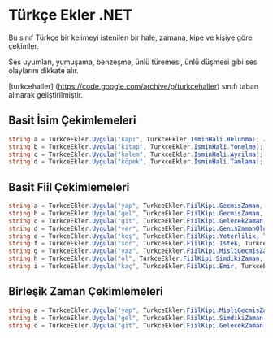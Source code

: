 # Türkçe Ekler .NET

Bu sınıf Türkçe bir kelimeyi istenilen bir hale, zamana, kipe ve kişiye göre çekimler.

Ses uyumları, yumuşama, benzeşme, ünlü türemesi, ünlü düşmesi gibi ses olaylarını dikkate alır.

[turkcehaller] (https://code.google.com/archive/p/turkcehaller) sınıfı taban alınarak geliştirilmiştir.

## Basit İsim Çekimlemeleri
```C#
string a = TurkceEkler.Uygula("kapı", TurkceEkler.IsminHali.Bulunma); // kapıda
string b = TurkceEkler.Uygula("kitap", TurkceEkler.IsminHali.Yonelme); // kitaba
string c = TurkceEkler.Uygula("kalem", TurkceEkler.IsminHali.Ayrilma); // kalemden
string d = TurkceEkler.Uygula("köpek", TurkceEkler.IsminHali.Tamlama); // köpeğin
```

## Basit Fiil Çekimlemeleri
```C#
string a = TurkceEkler.Uygula("yap", TurkceEkler.FiilKipi.GecmisZaman, TurkceEkler.Kisiler.BirinciTekil); // yaptım
string b = TurkceEkler.Uygula("gel", TurkceEkler.FiilKipi.GecmisZaman, TurkceEkler.Kisiler.UcuncuCogul); // geldik
string c = TurkceEkler.Uygula("git", TurkceEkler.FiilKipi.GelecekZaman, TurkceEkler.Kisiler.BirinciTekil); // gideceğim
string d = TurkceEkler.Uygula("ver", TurkceEkler.FiilKipi.GenisZamanOlumsuz, TurkceEkler.Kisiler.IkinciTekil); // yapmazsın
string e = TurkceEkler.Uygula("koş", TurkceEkler.FiilKipi.Yeterlilik, TurkceEkler.Kisiler.UcuncuCogul); // koşabilirler
string f = TurkceEkler.Uygula("sor", TurkceEkler.FiilKipi.Istek, TurkceEkler.Kisiler.IkinciTekil); // sorsan
string g = TurkceEkler.Uygula("yaz", TurkceEkler.FiilKipi.MisliGecmisZamanOlumsuz, TurkceEkler.Kisiler.UcuncuTekil); // yazmamış
string h = TurkceEkler.Uygula("ol", TurkceEkler.FiilKipi.SimdikiZaman, TurkceEkler.Kisiler.UcuncuCogul); // oluyoruz
string i = TurkceEkler.Uygula("kaç", TurkceEkler.FiilKipi.Emir, TurkceEkler.Kisiler.IkinciTekil); // kaçsın
```

## Birleşik Zaman Çekimlemeleri

```C#
string a = TurkceEkler.Uygula("yap", TurkceEkler.FiilKipi.MisliGecmisZaman, TurkceEkler.FiilKipi.GecmisZaman, TurkceEkler.Kisiler.BirinciTekil); // yapmıştım
string b = TurkceEkler.Uygula("gel", TurkceEkler.FiilKipi.SimdikiZaman, TurkceEkler.FiilKipi.MisliGecmisZaman, TurkceEkler.Kisiler.UcuncuCogul); // geliyormuşuz
string c = TurkceEkler.Uygula("git", TurkceEkler.FiilKipi.GelecekZaman, TurkceEkler.FiilKipi.GecmisZaman, TurkceEkler.Kisiler.BirinciTekil); // gidecektim
```

